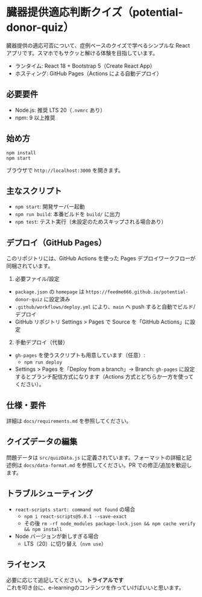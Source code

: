 # 臓器提供適応判断クイズ（potential-donor-quiz）

臓器提供の適応可否について、症例ベースのクイズで学べるシンプルな React アプリです。スマホでもサクッと解ける体験を目指しています。

- ランタイム: React 18 + Bootstrap 5（Create React App）
- ホスティング: GitHub Pages（Actions による自動デプロイ）

## 必要要件
- Node.js: 推奨 LTS 20（`.nvmrc` あり）
- npm: 9 以上推奨

## 始め方
```
npm install
npm start
```
ブラウザで `http://localhost:3000` を開きます。

## 主なスクリプト
- `npm start`: 開発サーバー起動
- `npm run build`: 本番ビルドを `build/` に出力
- `npm test`: テスト実行（未設定のためスキップされる場合あり）

## デプロイ（GitHub Pages）

このリポジトリには、GitHub Actions を使った Pages デプロイワークフローが同梱されています。

1) 必要ファイル/設定
- `package.json` の `homepage` は `https://feedme666.github.io/potential-donor-quiz` に設定済み
- `.github/workflows/deploy.yml` により、`main` へ push すると自動でビルド/デプロイ
- GitHub リポジトリ Settings > Pages で Source を「GitHub Actions」に設定

2) 手動デプロイ（代替）
- `gh-pages` を使うスクリプトも用意しています（任意）:
  - `npm run deploy`
- Settings > Pages を「Deploy from a branch」→ Branch: `gh-pages` に設定するとブランチ配信方式になります（Actions 方式とどちらか一方を使ってください）。

## 仕様・要件
詳細は `docs/requirements.md` を参照してください。

## クイズデータの編集
問題データは `src/quizData.js` に定義されています。フォーマットの詳細と記述例は `docs/data-format.md` を参照してください。PR での修正/追加を歓迎します。

## トラブルシューティング
- `react-scripts start: command not found` の場合
  - `npm i react-scripts@5.0.1 --save-exact`
  - その後 `rm -rf node_modules package-lock.json && npm cache verify && npm install`
- Node バージョンが新しすぎる場合
  - LTS（20）に切り替え（`nvm use`）

## ライセンス
必要に応じて追記してください。
**トライアルです**  
これを叩き台に、e-learningのコンテンツを作っていけばいいと思います。
